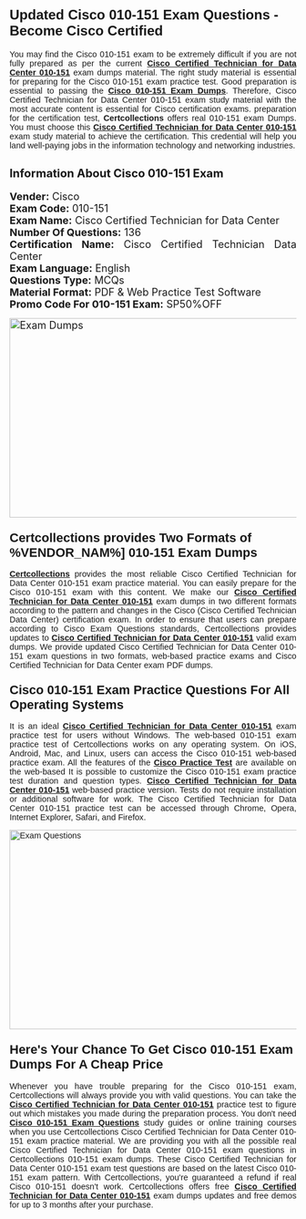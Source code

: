 <h1><span style="font-size:24px"><span style="font-family:Calibri,sans-serif"><strong>Updated Cisco 010-151 Exam Questions - Become Cisco Certified</strong></span></span></h1> <p style="text-align:justify"><span style="font-size:11pt"><span style="font-family:Calibri,sans-serif">You may find the Cisco 010-151 exam to be extremely difficult if you are not fully prepared as per the current <u><strong>Cisco Certified Technician for Data Center 010-151</strong></u> exam dumps material. The right study material is essential for preparing for the Cisco 010-151 exam practice test. Good preparation is essential to passing the <a href="https://www.certcollections.com/010-151-exam-questions"><u><strong>Cisco 010-151 Exam Dumps</strong></u></a>. Therefore, Cisco Certified Technician for Data Center 010-151 exam study material with the most accurate content is essential for Cisco certification exams. preparation for the certification test, <strong>Certcollections</strong> offers real 010-151 exam Dumps. You must choose this <u><strong>Cisco Certified Technician for Data Center 010-151</strong></u> exam study material to achieve the certification. This credential will help you land well-paying jobs in the information technology and networking industries.</span></span></p> <h2 style="text-align:justify"><strong><span style="font-size:20px">Information About Cisco 010-151 Exam</span></strong></h2> <p style="text-align:justify"><span style="font-size:18px"><strong>Vender:</strong> Cisco<br /> <strong>Exam Code:</strong> 010-151<br /> <strong>Exam Name:</strong> Cisco Certified Technician for Data Center<br /> <strong>Number Of Questions:</strong> 136<br /> <strong>Certification Name:</strong> Cisco Certified Technician Data Center<br /> <strong>Exam Language:</strong> English<br /> <strong>Questions Type:</strong> MCQs<br /> <strong>Material Format:</strong> PDF & Web Practice Test Software<br /> <strong>Promo Code For 010-151 Exam:</strong> SP50%OFF</span></p> <p style="text-align:justify"><span style="font-size:18px"><a href="https://www.certcollections.com/010-151-exam-questions" rel="no-follow"><img alt="Exam Dumps" src="https://www.certcollections.com/uploads/content/certcollections.jpg" style="height:350px; width:750px" /></a></span></p> <h3><span style="font-size:22px"><span style="font-family:Calibri,sans-serif"><strong>Certcollections provides Two Formats of %VENDOR_NAM%] 010-151 Exam Dumps</strong></span></span></h3> <p style="text-align:justify"><span style="font-size:11pt"><span style="font-family:Calibri,sans-serif"><a href="https://www.certcollections.com/"><u><strong>Certcollections</strong></u></a> provides the most reliable Cisco Certified Technician for Data Center 010-151 exam practice material. You can easily prepare for the Cisco 010-151 exam with this content. We make our <u><strong>Cisco Certified Technician for Data Center 010-151</strong></u> exam dumps in two different formats according to the pattern and changes in the Cisco (Cisco Certified Technician Data Center) certification exam. In order to ensure that users can prepare according to Cisco Exam Questions standards, Certcollections provides updates to <u><strong>Cisco Certified Technician for Data Center 010-151</strong></u> valid exam dumps. We provide updated Cisco Certified Technician for Data Center 010-151 exam questions in two formats, web-based practice exams and Cisco Certified Technician for Data Center exam PDF dumps.</span></span></p> <h3><span style="font-size:22px"><span style="font-family:Calibri,sans-serif"><strong>Cisco 010-151 Exam Practice Questions For All Operating Systems</strong></span></span></h3> <p style="text-align:justify"><span style="font-size:11pt"><span style="font-family:Calibri,sans-serif">It is an ideal <u><strong>Cisco Certified Technician for Data Center 010-151</strong></u> exam practice test for users without Windows. The web-based 010-151 exam practice test of Certcollections works on any operating system. On iOS, Android, Mac, and Linux, users can access the Cisco 010-151 web-based practice exam. All the features of the <a href="https://www.certcollections.com/cisco-exam-dumps"><u><strong>Cisco Practice Test</strong></u></a> are available on the web-based It is possible to customize the Cisco 010-151 exam practice test duration and question types. <u><strong>Cisco Certified Technician for Data Center 010-151</strong></u> web-based practice version. Tests do not require installation or additional software for work. The Cisco Certified Technician for Data Center 010-151 practice test can be accessed through Chrome, Opera, Internet Explorer, Safari, and Firefox.</span></span></p> <p style="text-align:justify"><span style="font-size:11pt"><span style="font-family:Calibri,sans-serif"><a href="https://www.certcollections.com/010-151-exam-questions" rel="no-follow"><img alt="Exam Questions" src="https://www.certcollections.com/uploads/content/55597321.jpg" style="height:350px; width:750px" /></a></span></span></p> <h3><span style="font-size:22px"><span style="font-family:Calibri,sans-serif"><strong>Here's Your Chance To Get Cisco 010-151 Exam Dumps For A Cheap Price</strong></span></span></h3> <p style="text-align:justify"><span style="font-size:11pt"><span style="font-family:Calibri,sans-serif">Whenever you have trouble preparing for the Cisco 010-151 exam, Certcollections will always provide you with valid questions. You can take the <u><strong>Cisco Certified Technician for Data Center 010-151</strong></u> practice test to figure out which mistakes you made during the preparation process. You don't need <a href="https://www.certcollections.com/010-151-exam-questions"><u><strong>Cisco 010-151 Exam Questions</strong></u></a> study guides or online training courses when you use Certcollections Cisco Certified Technician for Data Center 010-151 exam practice material. We are providing you with all the possible real Cisco Certified Technician for Data Center 010-151 exam questions in Certcollections 010-151 exam dumps. These Cisco Certified Technician for Data Center 010-151 exam test questions are based on the latest Cisco 010-151 exam pattern. With Certcollections, you're guaranteed a refund if real Cisco 010-151 doesn't work. Certcollections offers free <u><strong>Cisco Certified Technician for Data Center 010-151</strong></u> exam dumps updates and free demos for up to 3 months after your purchase.</span></span></p>
